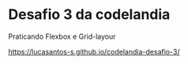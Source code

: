<h1>Desafio 3 da codelandia</h1>
<p>Praticando Flexbox e Grid-layour</p>

https://lucasantos-s.github.io/codelandia-desafio-3/




